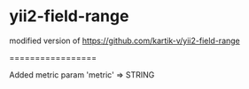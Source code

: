 yii2-field-range
=================

modified version of https://github.com/kartik-v/yii2-field-range

=================

Added metric param 
'metric' => STRING